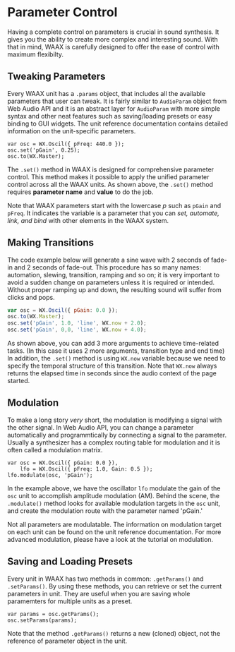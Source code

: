# Parameter Control

Having a complete control on parameters is crucial in sound synthesis. It gives you the ability to create more complex and interesting sound. With that in mind, WAAX is carefully designed to offer the ease of control with maximum flexibilty.


## Tweaking Parameters

Every WAAX unit has a `.params` object, that includes all the available parameters that user can tweak. It is fairly similar to `AudioParam` object from Web Audio API and it is an abstract layer for `AudioParam` with more simple syntax and other neat features such as saving/loading presets or easy binding to GUI widgets. The unit reference documentation contains detailed information on the unit-specific parameters.

```
var osc = WX.Oscil({ pFreq: 440.0 });
osc.set('pGain', 0.25);
osc.to(WX.Master);
```

The `.set()` method in WAAX is designed for comprehensive parameter control. This method makes it possible to apply the unified parameter control across all the WAAX units. As shown above, the `.set()` method requires **parameter name** and **value** to do the job.

Note that WAAX parameters start with the lowercase *p* such as `pGain` and `pFreq`. It indicates the variable is a parameter that you can *set, automate, link, and bind* with other elements in the WAAX system.


## Making Transitions

The code example below will generate a sine wave with 2 seconds of fade-in and 2 seconds of fade-out. This procedure has so many names: automation, slewing, transition, ramping and so on; it is very important to avoid a sudden change on parameters unless it is required or intended. Without proper ramping up and down, the resulting sound will suffer from clicks and pops.

```javascript
var osc = WX.Oscil({ pGain: 0.0 });
osc.to(WX.Master);
osc.set('pGain', 1.0, 'line', WX.now + 2.0);
osc.set('pGain', 0,0, 'line', WX.now + 4.0);
```

As shown above, you can add 3 more arguments to achieve time-related tasks. (In this case it uses 2 more arguments, transition type and end time) In addition, the `.set()` method is using `WX.now` variable because we need to specify the temporal structure of this transition. Note that `WX.now` always returns the elapsed time in seconds since the audio context of the page started.


## Modulation

To make a long story *very* short, the modulation is modifying a signal with the other signal. In Web Audio API, you can change a parameter automatically and programmtically by connecting a signal to the parameter. Usually a synthesizer has a complex routing table for modulation and it is often called a modulation matrix.

```
var osc = WX.Oscil({ pGain: 0.0 }),
    lfo = WX.Oscil({ pFreq: 1.0, Gain: 0.5 });
lfo.modulate(osc, 'pGain');
```

In the example above, we have the oscillator `lfo` modulate the gain of the `osc` unit to accomplish amplitude modulation (AM). Behind the scene, the `.modulate()` method looks for available modulation targets in the `osc` unit, and create the modulation route with the parameter named 'pGain.'

Not all parameters are modulatable. The information on modulation target on each unit can be found on the unit reference documentation. For more advanced modulation, please have a look at the tutorial on modulation.


## Saving and Loading Presets

Every unit in WAAX has two methods in common: `.getParams()` and `.setParams()`. By using these methods, you can retrieve or set the current parameters in unit. They are useful when you are saving whole paramemters for multiple units as a preset.

```
var params = osc.getParams();
osc.setParams(params);
```

Note that the method `.getParams()` returns a new (cloned) object, not the reference of parameter object in the unit.